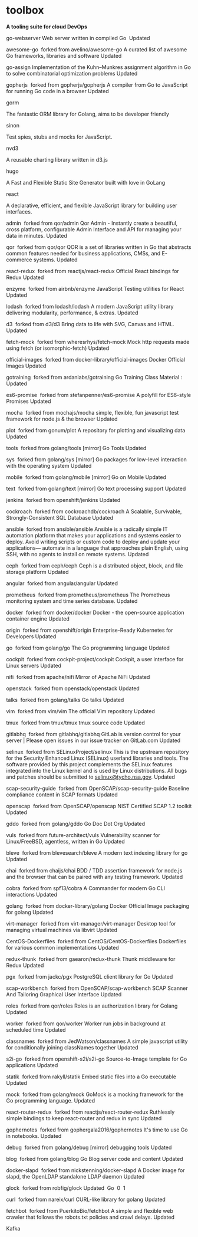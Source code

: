 # toolbox
**A tooling suite for cloud DevOps**

go-webserver
Web server written in compiled Go 
Updated 


awesome-go
 forked from avelino/awesome-go
A curated list of awesome Go frameworks, libraries and software
Updated 


go-assign
Implementation of the Kuhn–Munkres assignment algorithm in Go to solve combinatorial optimization problems
Updated 


gopherjs
 forked from gopherjs/gopherjs
A compiler from Go to JavaScript for running Go code in a browser
Updated 


gorm

The fantastic ORM library for Golang, aims to be developer friendly


sinon

Test spies, stubs and mocks for JavaScript.


nvd3

A reusable charting library written in d3.js


hugo

A Fast and Flexible Static Site Generator built with love in GoLang


react

A declarative, efficient, and flexible JavaScript library for building user interfaces.

admin
 forked from qor/admin
Qor Admin - Instantly create a beautiful, cross platform, configurable Admin Interface and API for managing your data in minutes.
Updated 


qor
 forked from qor/qor
QOR is a set of libraries written in Go that abstracts common features needed for business applications, CMSs, and E-commerce systems.
Updated 


react-redux
 forked from reactjs/react-redux
Official React bindings for Redux
Updated 


enzyme
 forked from airbnb/enzyme
JavaScript Testing utilities for React
Updated 


lodash
 forked from lodash/lodash
A modern JavaScript utility library delivering modularity, performance, & extras.
Updated 


d3
 forked from d3/d3
Bring data to life with SVG, Canvas and HTML. 
Updated 


fetch-mock
 forked from wheresrhys/fetch-mock
Mock http requests made using fetch (or isomorphic-fetch)
Updated 


official-images
 forked from docker-library/official-images
Docker Official Images
Updated 


gotraining
 forked from ardanlabs/gotraining
Go Training Class Material :
Updated 


es6-promise
 forked from stefanpenner/es6-promise
A polyfill for ES6-style Promises
Updated 


mocha
 forked from mochajs/mocha
simple, flexible, fun javascript test framework for node.js & the browser
Updated 


plot
 forked from gonum/plot
A repository for plotting and visualizing data
Updated 


tools
 forked from golang/tools
[mirror] Go Tools
Updated 


sys
 forked from golang/sys
[mirror] Go packages for low-level interaction with the operating system
Updated 


mobile
 forked from golang/mobile
[mirror] Go on Mobile
Updated 


text
 forked from golang/text
[mirror] Go text processing support
Updated 


jenkins
 forked from openshift/jenkins
Updated 


cockroach
 forked from cockroachdb/cockroach
A Scalable, Survivable, Strongly-Consistent SQL Database
Updated 


ansible
 forked from ansible/ansible
Ansible is a radically simple IT automation platform that makes your applications and systems easier to deploy. Avoid writing scripts or custom code to deploy and update your applications— automate in a language that approaches plain English, using SSH, with no agents to install on remote systems.
Updated 


ceph
 forked from ceph/ceph
Ceph is a distributed object, block, and file storage platform
Updated 


angular
 forked from angular/angular
Updated 


prometheus
 forked from prometheus/prometheus
The Prometheus monitoring system and time series database.
Updated 


docker
 forked from docker/docker
Docker - the open-source application container engine
Updated 


origin
 forked from openshift/origin
Enterprise-Ready Kubernetes for Developers
Updated 





go
 forked from golang/go
The Go programming language
Updated 


cockpit
 forked from cockpit-project/cockpit
Cockpit, a user interface for Linux servers
Updated 


nifi
 forked from apache/nifi
Mirror of Apache NiFi
Updated 


openstack
 forked from openstack/openstack
Updated 


talks
 forked from golang/talks
Go talks
Updated 


vim
 forked from vim/vim
The official Vim repository
Updated 


tmux
 forked from tmux/tmux
tmux source code
Updated 


gitlabhq
 forked from gitlabhq/gitlabhq
GitLab is version control for your server | Please open issues in our issue tracker on GitLab.com
Updated 


selinux
 forked from SELinuxProject/selinux
This is the upstream repository for the Security Enhanced Linux (SELinux) userland libraries and tools. The software provided by this project complements the SELinux features integrated into the Linux kernel and is used by Linux distributions. All bugs and patches should be submitted to selinux@tycho.nsa.gov.
Updated 


scap-security-guide
 forked from OpenSCAP/scap-security-guide
Baseline compliance content in SCAP formats
Updated 

openscap
 forked from OpenSCAP/openscap
NIST Certified SCAP 1.2 toolkit
Updated 

gddo
 forked from golang/gddo
Go Doc Dot Org
Updated 


vuls
 forked from future-architect/vuls
Vulnerability scanner for Linux/FreeBSD, agentless, written in Go
Updated 


bleve
 forked from blevesearch/bleve
A modern text indexing library for go
Updated 


chai
 forked from chaijs/chai
BDD / TDD assertion framework for node.js and the browser that can be paired with any testing framework.
Updated 


cobra
 forked from spf13/cobra
A Commander for modern Go CLI interactions
Updated 


golang
 forked from docker-library/golang
Docker Official Image packaging for golang
Updated 


virt-manager
 forked from virt-manager/virt-manager
Desktop tool for managing virtual machines via libvirt
Updated 


CentOS-Dockerfiles
 forked from CentOS/CentOS-Dockerfiles
Dockerfiles for various common implementations
Updated 


redux-thunk
 forked from gaearon/redux-thunk
Thunk middleware for Redux
Updated 


pgx
 forked from jackc/pgx
PostgreSQL client library for Go
Updated 


scap-workbench
 forked from OpenSCAP/scap-workbench
SCAP Scanner And Tailoring Graphical User Interface
Updated 


roles
 forked from qor/roles
Roles is an authorization library for Golang
Updated 


worker
 forked from qor/worker
Worker run jobs in background at scheduled time
Updated 


classnames
 forked from JedWatson/classnames
A simple javascript utility for conditionally joining classNames together
Updated 


s2i-go
 forked from openshift-s2i/s2i-go
Source-to-Image template for Go applications
Updated 

statik
 forked from rakyll/statik
Embed static files into a Go executable
Updated 


mock
 forked from golang/mock
GoMock is a mocking framework for the Go programming language.
Updated 


react-router-redux
 forked from reactjs/react-router-redux
Ruthlessly simple bindings to keep react-router and redux in sync
Updated 


gophernotes
 forked from gophergala2016/gophernotes
It's time to use Go in notebooks.
Updated 


debug
 forked from golang/debug
[mirror] debugging tools
Updated 


blog
 forked from golang/blog
Go Blog server code and content
Updated 


docker-slapd
 forked from nickstenning/docker-slapd
A Docker image for slapd, the OpenLDAP standalone LDAP daemon
Updated 


glock
 forked from robfig/glock
Updated 
Go  0  1

curl
 forked from nareix/curl
CURL-like library for golang
Updated 


fetchbot
 forked from PuerkitoBio/fetchbot
A simple and flexible web crawler that follows the robots.txt policies and crawl delays.
Updated 

Kafka
